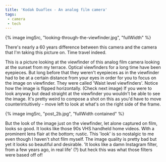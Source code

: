 ```yaml
---
title: 'Kodak Duaflex - An analog film camera'
tags:
 - camera
 - tech
---
```


<div>
{% image imgSrc, "looking-through-the-viewfinder.jpg", "fullWidth" %}
</div>

There's nearly a 60 years difference between this camera and the camera that I'm taking this picture on. Time travel indeed.

This is a picture looking at the viewfinder of this analog film camera looking at the sunset from my terrace. Optical viewfinders for a long time have been eyepieces. But long before that they weren't eyepieces as in the viewfinder had to be at a certain distance from your eyes in order for you to focus on the image on viewfinder. They were called 'Waist level viewfinders'. Notice how the image is flipped horizontally. (Check next image) If you were to look anyway but dead straight at the viewfinder you wouldn't be able to see the image. It's pretty weird to compose a shot on this as you'd have to move counterintuitively - move left to look at what's on the right side of the frame.

<div>
{% image imgSrc, "post_2b.jpg", "fullWidth contained" %}
</div>


But the look of the image just on the viewfinder, let alone captured on film, looks so good. It looks like those 90s VHS handheld home videos. With a prominent lens flair at the bottom; rustic. This 'look' is so nostalgic to me even though I haven't shot film myself. The image quality is pretty bad but yet it looks so beautiful and desirable. 'It looks like a damn Instagram filter, from a few years ago, in real life' (?) but heck this was what those filters were based off of!


